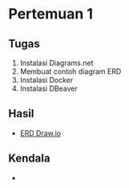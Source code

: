# Pertemuan 1

## Tugas
1. Instalasi Diagrams.net
2. Membuat contoh diagram ERD
3. Instalasi Docker
4. Instalasi DBeaver

## Hasil
- [ERD Draw.io](./pertemuan1.drawio)

## Kendala
- 
